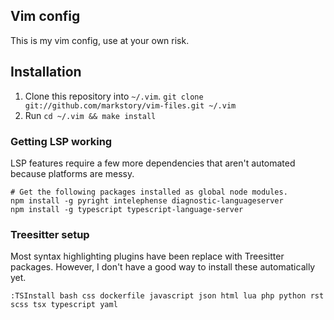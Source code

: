 ## Vim config

This is my vim config, use at your own risk.

## Installation

1. Clone this repository into `~/.vim`. `git clone git://github.com/markstory/vim-files.git ~/.vim`
2. Run `cd ~/.vim && make install`

### Getting LSP working

LSP features require a few more dependencies that aren't automated because platforms are messy.

```shell
# Get the following packages installed as global node modules.
npm install -g pyright intelephense diagnostic-languageserver
npm install -g typescript typescript-language-server 
```

### Treesitter setup

Most syntax highlighting plugins have been replace with Treesitter packages.
However, I don't have a good way to install these automatically yet.

```
:TSInstall bash css dockerfile javascript json html lua php python rst scss tsx typescript yaml
```
